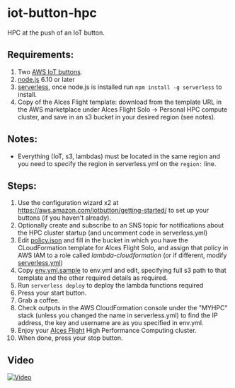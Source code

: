 # iot-button-hpc
HPC at the push of an IoT button.

## Requirements:
1. Two [AWS IoT buttons](https://aws.amazon.com/iotbutton/).
1. [node.js](https://nodejs.org) 6.10 or later
3. [serverless](https://serverless.com), once node.js is installed run `npm install -g serverless` to install.
4. Copy of the Alces Flight template: download from the template URL in the AWS marketplace under Alces Flight Solo -> Personal HPC compute cluster, and save in an s3 bucket in your desired region (see notes).

## Notes:
* Everything (IoT, s3, lambdas) must be located in the same region and you need to specify the region in serverless.yml on the `region:` line.

## Steps:
1. Use the configuration wizard x2 at https://aws.amazon.com/iotbutton/getting-started/ to set up your buttons (if you haven't already).
2. Optionally create and subscribe to an SNS topic for notifications about the HPC cluster startup (and uncomment code in serverless.yml)
3. Edit [policy.json](policy.json) and fill in the bucket in which you have the CLoudFormation template for Alces Flight Solo, and assign that policy in AWS IAM to a role called *lambda-cloudformation* (or if different, modify [serverless.yml](serverless.yml))
4. Copy [env.yml.sample](env.yml.sample) to env.yml and edit, specifying full s3 path to that template and the other required details as required.
5. Run `serverless deploy` to deploy the lambda functions required
6. Press your start button.
7. Grab a coffee.
8. Check outputs in the AWS CloudFormation console under the "MYHPC" stack (unless you changed the name in serverless.yml) to find the IP address, the key and username are as you specified in env.yml.
9. Enjoy your [Alces Flight](http://alces-flight) High Performance Computing cluster.
10. When done, press your stop button.

## Video
[![Video](https://img.youtube.com/vi/OhW8zVVyDiQ/0.jpg)](http://www.youtube.com/watch?v=OhW8zVVyDiQ "HPC at the push of an IoT button")
